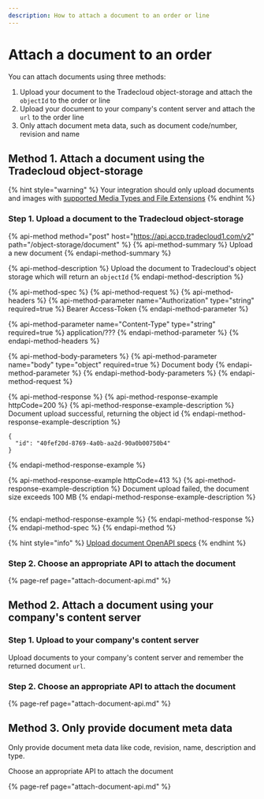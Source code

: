 ```yaml
---
description: How to attach a document to an order or line
---
```


# Attach a document to an order

You can attach documents using three methods:

1. Upload your document to the Tradecloud object-storage and attach the `objectId` to the order or line
2. Upload your document to your company's content server and attach the `url` to the order line
3. Only attach document meta data, such as document code/number, revision and name

## Method 1. Attach a document using the Tradecloud object-storage

{% hint style="warning" %}
Your integration should only upload documents and images with [supported Media Types and File Extensions]()
{% endhint %}

### Step 1. Upload a document to the Tradecloud object-storage

{% api-method method="post" host="https://api.accp.tradecloud1.com/v2" path="/object-storage/document" %}
{% api-method-summary %}
Upload a new document
{% endapi-method-summary %}

{% api-method-description %}
Upload the document to Tradecloud's object storage which will return an `objectId`
{% endapi-method-description %}

{% api-method-spec %}
{% api-method-request %}
{% api-method-headers %}
{% api-method-parameter name="Authorization" type="string" required=true %}
Bearer Access-Token
{% endapi-method-parameter %}

{% api-method-parameter name="Content-Type" type="string" required=true %}
application/???
{% endapi-method-parameter %}
{% endapi-method-headers %}

{% api-method-body-parameters %}
{% api-method-parameter name="body" type="object" required=true %}
Document body
{% endapi-method-parameter %}
{% endapi-method-body-parameters %}
{% endapi-method-request %}

{% api-method-response %}
{% api-method-response-example httpCode=200 %}
{% api-method-response-example-description %}
Document upload successful, returning the object id
{% endapi-method-response-example-description %}

```text
{
  "id": "40fef20d-8769-4a0b-aa2d-90a0b00750b4"
}
```
{% endapi-method-response-example %}

{% api-method-response-example httpCode=413 %}
{% api-method-response-example-description %}
Document upload failed, the document size exceeds 100 MB
{% endapi-method-response-example-description %}

```text

```
{% endapi-method-response-example %}
{% endapi-method-response %}
{% endapi-method-spec %}
{% endapi-method %}

{% hint style="info" %}
[Upload document OpenAPI specs](https://swagger-ui.accp.tradecloud1.com/?url=https://api.accp.tradecloud1.com/v2/object-storage/specs.yaml#/object-storage/uploadDocument)
{% endhint %}

### Step 2. Choose an appropriate API to attach the document

{% page-ref page="attach-document-api.md" %}

## Method 2. Attach a document using your company's content server

### Step 1. Upload to your company's content server

Upload documents to your company's content server and remember the returned document `url`.

### Step 2. Choose an appropriate API to attach the document

{% page-ref page="attach-document-api.md" %}

## Method 3. Only provide document meta data

Only provide document meta data like code, revision, name, description and type.

Choose an appropriate API to attach the document

{% page-ref page="attach-document-api.md" %}

